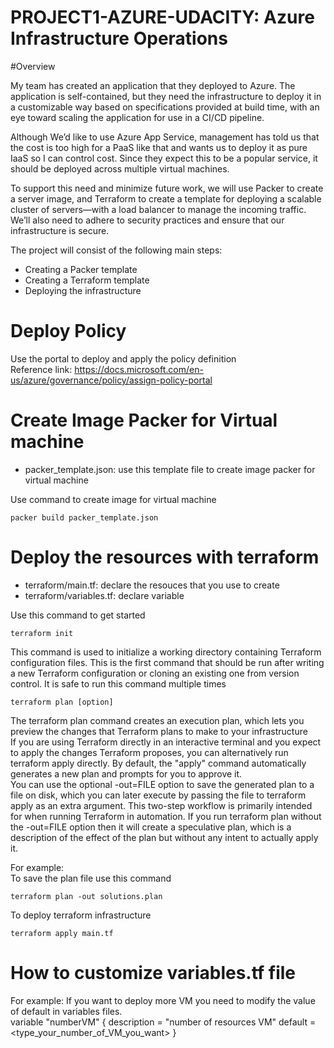 # PROJECT1-AZURE-UDACITY:  Azure Infrastructure Operations

#Overview

My team has created an application that they deployed to Azure. The application is self-contained, but they need the infrastructure to deploy it in a customizable way based on specifications provided at build time, with an eye toward scaling the application for use in a CI/CD pipeline.

Although We’d like to use Azure App Service, management has told us that the cost is too high for a PaaS like that and wants us to deploy it as pure IaaS so I can control cost. Since they expect this to be a popular service, it should be deployed across multiple virtual machines.

To support this need and minimize future work, we will use Packer to create a server image, and Terraform to create a template for deploying a scalable cluster of servers—with a load balancer to manage the incoming traffic. We’ll also need to adhere to security practices and ensure that our infrastructure is secure.

The project will consist of the following main steps:  

* Creating a Packer template  
* Creating a Terraform template  
* Deploying the infrastructure  

# Deploy Policy 

Use the portal to deploy and apply the policy definition   
Reference link: https://docs.microsoft.com/en-us/azure/governance/policy/assign-policy-portal

# Create Image Packer for Virtual machine
* packer_template.json: use this template file to create image packer for virtual machine    

Use command to create image for virtual machine
```
packer build packer_template.json 
```
# Deploy the resources with terraform
* terraform/main.tf: declare the resouces that you use to create  
* terraform/variables.tf: declare variable  

Use this command to get started  
```
terraform init
```
This command is used to initialize a working directory containing Terraform configuration files. This is the first command that should be run after writing a new Terraform configuration or cloning an existing one from version control. It is safe to run this command multiple times  

```
terraform plan [option]
```
The terraform plan command creates an execution plan, which lets you preview the changes that Terraform plans to make to your infrastructure  
If you are using Terraform directly in an interactive terminal and you expect to apply the changes Terraform proposes, you can alternatively run terraform apply directly. By default, the "apply" command automatically generates a new plan and prompts for you to approve it.  
You can use the optional -out=FILE option to save the generated plan to a file on disk, which you can later execute by passing the file to terraform apply as an extra argument. This two-step workflow is primarily intended for when running Terraform in automation. 
If you run terraform plan without the -out=FILE option then it will create a speculative plan, which is a description of the effect of the plan but without any intent to actually apply it. 

For example:  
To save the plan file use this command
```
terraform plan -out solutions.plan
```
To deploy terraform infrastructure
```
terraform apply main.tf
```

# How to customize variables.tf file
For example: If you want to deploy more VM you need to modify the value of default in variables files.  
variable "numberVM" {
  description = "number of resources VM"
  default = <type_your_number_of_VM_you_want>
}
